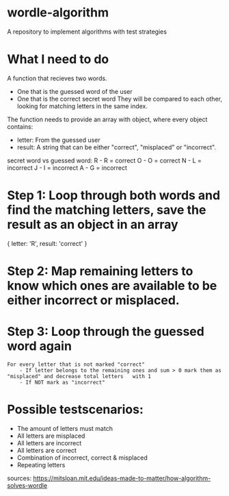 # wordle-algorithm
A repository to implement algorithms with test strategies

# What I need to do
A function that recieves two words.
 + One that is the guessed word of the user
 + One that is the correct secret word
They will be compared to each other, looking for matching letters in the same index. 

The function needs to provide an array with object, where every object contains:
 + letter: From the guessed user
 + result: A string that can be either "correct", "misplaced" or "incorrect".

secret word vs guessed word:
 R          -  R  = correct
 O          -  O  = correct
 N          -  L  = incorrect
 J          -  I  = incorrect
 A          -  G  = incorrect
 

# Step 1: Loop through both words and find the matching letters, save the result as an object in an array 
 { letter: 'R', result: 'correct' }

# Step 2: Map remaining letters to know which ones are available to be either incorrect or misplaced.

# Step 3: Loop through the guessed word again
    For every letter that is not marked "correct"
        - If letter belongs to the remaining ones and sum > 0 mark them as "misplaced" and decrease total letters   with 1
        - If NOT mark as "incorrect"

# Possible testscenarios:
- The amount of letters must match 
- All letters are misplaced
- All letters are incorrect
- All letters are correct
- Combination of incorrect, correct & misplaced
- Repeating letters  


sources:
https://mitsloan.mit.edu/ideas-made-to-matter/how-algorithm-solves-wordle
